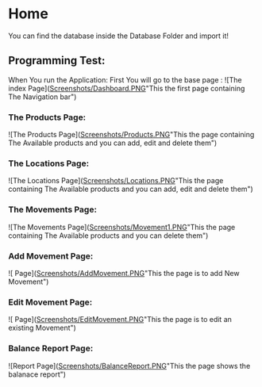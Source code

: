 # Home
You can find the database inside the Database Folder and import it!
## Programming Test:
When You run the Application:
First You will go to the base page :
![The index Page]([Screenshots/Dashboard.PNG](Screenshots/Dashboard.PNG)"This the first page containing The Navigation bar")
### The Products Page:
![The Products Page]([Screenshots/Products.PNG](Screenshots/Products.PNG)"This the page containing The Available products and you can add, edit and delete them")



### The Locations Page:
![The Locations Page]([Screenshots/Locations.PNG](Screenshots/Locations.PNG)"This the page containing The Available products and you can add, edit and delete them")

### The Movements Page:
![The Movements Page]([Screenshots/Movement1.PNG](Screenshots/Movement1.PNG)"This the page containing The Available products and you can delete them")

### Add Movement Page:
![ Page]([Screenshots/AddMovement.PNG](Screenshots/AddMovement.PNG)"This the page is to add New Movement")

### Edit Movement Page:
![ Page]([Screenshots/EditMovement.PNG](Screenshots/EditMovement.PNG)"This the page is to edit an existing Movement")


### Balance Report Page:
![Report Page]([Screenshots/BalanceReport.PNG](Screenshots/BalanceReport.PNG)"This the page shows the balanace report")
